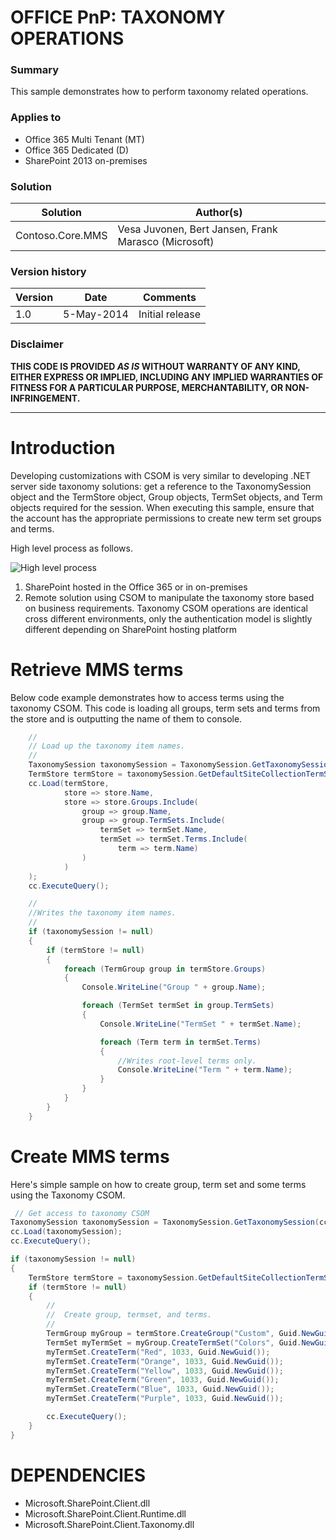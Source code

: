 # OFFICE PnP: TAXONOMY OPERATIONS #

### Summary ###
This sample demonstrates how to perform taxonomy related operations.

### Applies to ###
-  Office 365 Multi Tenant (MT)
-  Office 365 Dedicated (D)
-  SharePoint 2013 on-premises

### Solution ###
Solution | Author(s)
---------|----------
Contoso.Core.MMS | Vesa Juvonen, Bert Jansen, Frank Marasco (Microsoft)

### Version history ###
Version  | Date | Comments
---------| -----| --------
1.0  | 5-May-2014 | Initial release

### Disclaimer ###
**THIS CODE IS PROVIDED *AS IS* WITHOUT WARRANTY OF ANY KIND, EITHER EXPRESS OR IMPLIED, INCLUDING ANY IMPLIED WARRANTIES OF FITNESS FOR A PARTICULAR PURPOSE, MERCHANTABILITY, OR NON-INFRINGEMENT.**

----------
# Introduction #
Developing customizations with CSOM is very similar to developing .NET server side taxonomy solutions: get a reference to the TaxonomySession object and the TermStore object, Group objects, TermSet objects, and Term objects required for the session. When executing this sample, ensure that the account has the appropriate permissions to create new term set groups and terms.

High level process as follows.

![High level process](http://i.imgur.com/LottPge.png)

1. SharePoint hosted in the Office 365 or in on-premises
2. Remote solution using CSOM to manipulate the taxonomy store based on business requirements. Taxonomy CSOM operations are identical cross different environments, only the authentication model is slightly different depending on SharePoint hosting platform


# Retrieve MMS terms #
Below code example demonstrates how to access terms using the taxonomy CSOM. This code is loading all groups, term sets and terms from the store and is outputting the name of them to console.

```C#
    //
    // Load up the taxonomy item names.
    //
    TaxonomySession taxonomySession = TaxonomySession.GetTaxonomySession(cc);
    TermStore termStore = taxonomySession.GetDefaultSiteCollectionTermStore();
    cc.Load(termStore,
            store => store.Name,
            store => store.Groups.Include(
                group => group.Name,
                group => group.TermSets.Include(
                    termSet => termSet.Name,
                    termSet => termSet.Terms.Include(
                        term => term.Name)
                )
            )
    );
    cc.ExecuteQuery();

    //
    //Writes the taxonomy item names.
    //
    if (taxonomySession != null)
    {
        if (termStore != null)
        {
            foreach (TermGroup group in termStore.Groups)
            {
                Console.WriteLine("Group " + group.Name);

                foreach (TermSet termSet in group.TermSets)
                {
                    Console.WriteLine("TermSet " + termSet.Name);

                    foreach (Term term in termSet.Terms)
                    {
                        //Writes root-level terms only.
                        Console.WriteLine("Term " + term.Name);
                    }
                }
            }
        }
    }
```

# Create MMS terms #
Here's simple sample on how to create group, term set and some terms using the Taxonomy CSOM.

```C#
 // Get access to taxonomy CSOM
TaxonomySession taxonomySession = TaxonomySession.GetTaxonomySession(cc);
cc.Load(taxonomySession);
cc.ExecuteQuery();

if (taxonomySession != null)
{
    TermStore termStore = taxonomySession.GetDefaultSiteCollectionTermStore();
    if (termStore != null)
    {
        //
        //  Create group, termset, and terms.
        //
        TermGroup myGroup = termStore.CreateGroup("Custom", Guid.NewGuid());
        TermSet myTermSet = myGroup.CreateTermSet("Colors", Guid.NewGuid(), 1033);
        myTermSet.CreateTerm("Red", 1033, Guid.NewGuid());
        myTermSet.CreateTerm("Orange", 1033, Guid.NewGuid());
        myTermSet.CreateTerm("Yellow", 1033, Guid.NewGuid());
        myTermSet.CreateTerm("Green", 1033, Guid.NewGuid());
        myTermSet.CreateTerm("Blue", 1033, Guid.NewGuid());
        myTermSet.CreateTerm("Purple", 1033, Guid.NewGuid());

        cc.ExecuteQuery();
    }
}
```


# DEPENDENCIES #
-  Microsoft.SharePoint.Client.dll
-  Microsoft.SharePoint.Client.Runtime.dll
-  Microsoft.SharePoint.Client.Taxonomy.dll

